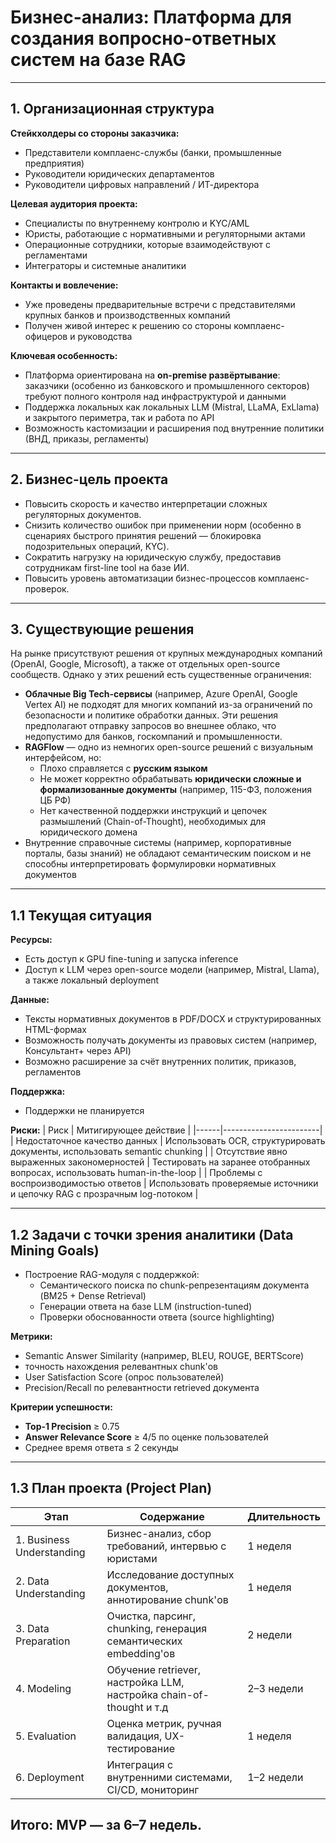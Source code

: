 # Бизнес-анализ: Платформа для создания вопросно-ответных систем на базе RAG  

---

## 1. Организационная структура

**Стейкхолдеры со стороны заказчика:**
- Представители комплаенс-службы (банки, промышленные предприятия)
- Руководители юридических департаментов
- Руководители цифровых направлений / ИТ-директора

**Целевая аудитория проекта:**
- Специалисты по внутреннему контролю и KYC/AML
- Юристы, работающие с нормативными и регуляторными актами
- Операционные сотрудники, которые взаимодействуют с регламентами
- Интеграторы и системные аналитики

**Контакты и вовлечение:**
- Уже проведены предварительные встречи с представителями крупных банков и производственных компаний
- Получен живой интерес к решению со стороны комплаенс-офицеров и руководства

**Ключевая особенность:**
- Платформа ориентирована на **on-premise развёртывание**: заказчики (особенно из банковского и промышленного секторов) требуют полного контроля над инфраструктурой и данными
- Поддержка локальных как локальных LLM (Mistral, LLaMA, ExLlama) и закрытого периметра, так и работа по API
- Возможность кастомизации и расширения под внутренние политики (ВНД, приказы, регламенты)

---

## 2. Бизнес-цель проекта

- Повысить скорость и качество интерпретации сложных регуляторных документов.
- Снизить количество ошибок при применении норм (особенно в сценариях быстрого принятия решений — блокировка подозрительных операций, KYC).
- Сократить нагрузку на юридическую службу, предоставив сотрудникам first-line tool на базе ИИ.
- Повысить уровень автоматизации бизнес-процессов комплаенс-проверок.

---

## 3. Существующие решения

На рынке присутствуют решения от крупных международных компаний (OpenAI, Google, Microsoft), а также от отдельных open-source сообществ. Однако у этих решений есть существенные ограничения:

- **Облачные Big Tech-сервисы** (например, Azure OpenAI, Google Vertex AI) не подходят для многих компаний из-за ограничений по безопасности и политике обработки данных. Эти решения предполагают отправку запросов во внешнее облако, что недопустимо для банков, госкомпаний и промышленности.
- **RAGFlow** — одно из немногих open-source решений с визуальным интерфейсом, но:
  - Плохо справляется с **русским языком**
  - Не может корректно обрабатывать **юридически сложные и формализованные документы** (например, 115-ФЗ, положения ЦБ РФ)
  - Нет качественной поддержки инструкций и цепочек размышлений (Chain-of-Thought), необходимых для юридического домена
- Внутренние справочные системы (например, корпоративные порталы, базы знаний) не обладают семантическим поиском и не способны интерпретировать формулировки нормативных документов


---

## 1.1 Текущая ситуация

**Ресурсы:**
- Есть доступ к GPU fine-tuning и запуска inference
- Доступ к LLM через open-source модели (например, Mistral, Llama), а также локальный deployment

**Данные:**
- Тексты нормативных документов в PDF/DOCX и структурированных HTML-формах
- Возможность получать документы из правовых систем (например, Консультант+ через API)
- Возможно расширение за счёт внутренних политик, приказов, регламентов

**Поддержка:**
- Поддержки не планируется

**Риски:**
| Риск | Митигирующее действие |
|------|------------------------|
| Недостаточное качество данных | Использовать OCR, структурировать документы, использовать semantic chunking |
| Отсутствие явно выраженных закономерностей | Тестировать на заранее отобранных вопросах, использовать human-in-the-loop |
| Проблемы с воспроизводимостью ответов | Использовать проверяемые источники и цепочку RAG с прозрачным log-потоком |

---

## 1.2 Задачи с точки зрения аналитики (Data Mining Goals)

- Построение RAG-модуля с поддержкой:
  - Семантического поиска по chunk-репрезентациям документа (BM25 + Dense Retrieval)
  - Генерации ответа на базе LLM (instruction-tuned)
  - Проверки обоснованности ответа (source highlighting)

**Метрики:**
- Semantic Answer Similarity (например, BLEU, ROUGE, BERTScore)
- точность нахождения релевантных chunk'ов
- User Satisfaction Score (опрос пользователей)
- Precision/Recall по релевантности retrieved документа

**Критерии успешности:**
- **Top-1 Precision** ≥ 0.75
- **Answer Relevance Score** ≥ 4/5 по оценке пользователей
- Среднее время ответа ≤ 2 секунды

---

## 1.3 План проекта (Project Plan)

| Этап | Содержание | Длительность |
|------|------------|--------------|
| 1. Business Understanding | Бизнес-анализ, сбор требований, интервью с юристами | 1 неделя |
| 2. Data Understanding | Исследование доступных документов, аннотирование chunk'ов | 1 неделя |
| 3. Data Preparation | Очистка, парсинг, chunking, генерация семантических embedding'ов | 2 недели |
| 4. Modeling | Обучение retriever, настройка LLM, настройка chain-of-thought и т.д | 2–3 недели |
| 5. Evaluation | Оценка метрик, ручная валидация, UX-тестирование | 1 неделя |
| 6. Deployment | Интеграция с внутренними системами, CI/CD, мониторинг | 1–2 недели |

**Итого:** MVP — за 6–7 недель.  
---
